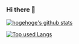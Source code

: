 ### Hi there 👋

<!--
**ta-stack/ta-stack** is a ✨ _special_ ✨ repository because its `README.md` (this file) appears on your GitHub profile.

Here are some ideas to get you started:

- 🔭 I’m currently working on ...
- 🌱 I’m currently learning ...
- 👯 I’m looking to collaborate on ...
- 🤔 I’m looking for help with ...
- 💬 Ask me about ...
- 📫 How to reach me: ...
- 😄 Pronouns: ...
- ⚡ Fun fact: ...
-->

<!-- リポジトリステータス -->
[![hogehoge's github stats](https://github-readme-stats.vercel.app/api?username=ta-stack&hide=contribs&count_private=true&show_icons=true&theme=tokyonight)](https://github.com/ta-stack/)

<!-- ソースコード統計 -->
[![Top used Langs](https://github-readme-stats.vercel.app/api/top-langs/?username=ta-stack&layout=compact&theme=tokyonight)](https://github.com/ta-stack/)
